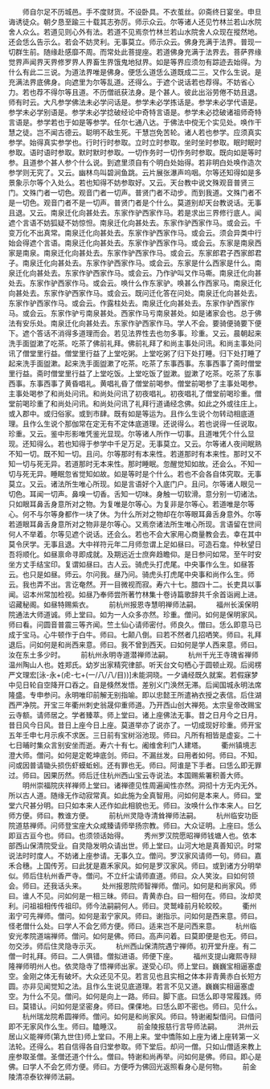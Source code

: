 <!-- { "loadSidebar": true } -->
　　师自尔足不历城邑。手不度财货。不设卧具。不衣茧丝。卯斋终日宴坐。申旦诲诱徒众。朝夕恳至踰三十载其志弥厉。师示众云。尔等诸人还见竹林兰若山水院舍人众么。若道见则心外有法。若道不见焉奈竹林兰若山水院舍人众现在摐然地。还会恁么告示么。若会不妨灵利。无事莫立。师示众云。佛身充满于法界。普现一切群生前。随缘赴感靡不周。而常处此菩提座。若道佛身充满于法界去。菩萨界缘觉界声闻界天界修罗界人界畜生界饿鬼地狱界。如是等界应须勿有踪迹去始得。为什么有此二三说。为道法界唯是佛身。便恁么道恁么道既成二三。又作么生说。是充满法界底佛身。向遮里为尔等乱道。还得么。于遮个说话若也荐得。不妨省心力。若也荐不得尔等且道。不历僧祇获法身。是个甚人。彼此出浴劳倦不妨且退。师有时云。大凡参学佛法未必学问话是。参学未必学拣话是。参学未必学代语是。参学未必学别语是。参学未必学捻破经论中奇特言语是。参学未必捻破诸祖师奇特言语是。参学若也于如是等参学。任尔七通八达。于佛法中傥无个实见处。唤作干慧之徒。岂不闻古德云。聪明不敌生死。干慧岂免苦轮。诸人若也参学。应须真实参学。始得真实参学也。行时行时参取。立时立时参取。坐时坐时参取。眠时眠时参取。语时语时参取。默时默时参取。一切作务时一切作务时参取。既向如是等时参。且道参个甚人参个什么说。到遮里须自有个明白处始得。若非明白处唤作造次参学则无究了。又云。幽林鸟叫碧涧鱼跳。云片展张瀑声呜咽。尔等还知得如是多景象示尔等个入处么。若也知得不妨参取好。又云。天台教中说文殊观音普贤三门。文殊门者一切色。观音门者一切声。普贤门者不动步。而到我道。文殊门者不是一切色。观音门者不是一切声。普贤门者是个什么。莫道别却天台教说话。无事且退。又云。南泉迁化向甚处去。东家作驴西家作马。若是求出三界修行底人。闻遮个言语不妨狐疑不妨惊怛。南泉迁化向甚处去。东家作驴西家作马。或会云。千变万化不出真常。南泉迁化向甚处去。东家作驴西家作马。或会云。须会异类中行始会得遮个言语。南泉迁化向甚处去。东家作驴西家作马。或会云。东家是南泉西家是南泉。南泉迁化向甚处去。东家作驴西家作马。或会云。东家郎君子西家郎君子。南泉迁化向甚处去。东家作驴西家作马。或会云。东家是什么西家是什么。南泉迁化向甚处去。东家作驴西家作马。或会云。乃作驴叫又作马嘶。南泉迁化向甚处去。东家作驴西家作马。或会云。唤什么作东家驴。唤甚么作西家马。南泉迁化向甚处去。东家作驴西家作马。或会云。既问迁化答在问处。南泉迁化向甚处去。东家作驴西家作马。或会云。作露柱处去。南泉迁化向甚处去。东家作驴西家作马。或会云。东家作驴亏南泉甚处。西家作马亏南泉甚处。如是诸家会也。总于佛法有安乐处。南泉迁化向甚处去。东家作驴西家作马。学人不会。要骑便骑要下便下。遮个答话不消得多道理而会。若见法界性去也勿多事。珍重。又云。晨朝起来洗手面盥漱了吃茶。吃茶了佛前礼拜。佛前礼拜了和尚主事处问讯。和尚主事处问讯了僧堂里行益。僧堂里行益了上堂吃粥。上堂吃粥了归下处打睡。归下处打睡了起来洗手面盥漱。起来洗手面盥漱了吃茶。吃茶了东事西事。东事西事了斋时僧堂里行益。斋时僧堂里行益了上堂吃饭。上堂吃饭了盥漱。盥漱了吃茶。吃茶了东事西事。东事西事了黄昏唱礼。黄唱礼昏了僧堂前喝参。僧堂前喝参了主事处喝参。主事处喝参了和尚处问讯。和尚处问讯了初夜唱礼。初夜唱礼了僧堂前喝珍重。僧堂前喝珍重了和尚处问讯。和尚处问讯了礼拜行道诵经念佛。如此之外或往庄上。或入郡中。或归俗家。或到市肆。既有如是等运为。且作么生说个勿转动相底道理。且作么生说个那伽常在定无有不定体底道理。还说得么。若也说得一任说取。珍重。又云。鉴中形影唯凭鉴光显现。尔等诸人所作一切事。且道唯凭个什么显现。还知得么。若也知得于参学中千足万足。无事莫立。又云。尔等诸人夜间眠熟不知一切。既不知一切。且问。尔等那时有本来性。若道那时有本来性。那时又不知一切与死无异。若道那时无本来性。那时睡眠。忽醒觉知如故。还会么。不知一切与死无异。睡眠忽省觉知如故。如是等时是个什么。若也不会各自体究取。无事莫立。又云。诸法所生唯心所现。如是言语好个入底门户。且问。尔等诸人眼见一切色。耳闻一切声。鼻嗅一切香。舌知一切味。身触一切软滑。意分别一切诸法。只如眼耳鼻舌身意所对之物。为复唯是尔等心。为复非是尔等心。若道唯是尔等心。何不与尔等身都作一块了休。为什么所对之物却在尔等眼耳鼻舌身意外。尔等若道眼耳鼻舌身意所对之物非是尔等心。又焉奈诸法所生唯心所现。言语留在世间何人不举着。尔等见遮个说话。还会么。若也不会大家用心商量教会去。幸在其中莫令厌学。无事且退。大中祥符元年二月师忽谓上足如昼曰。可造石龛。仲秋望日吾将顺化。如昼禀命寻即成就。及期远近士庶奔趋瞻仰。是日参问如常。至午时安坐方丈手结宝印。复谓如昼曰。古人云。骑虎头打虎尾。中央事作么生。如昼答云。也只是如昼。师云。尔问我。昼乃问。骑虎头打虎尾中央事和尚作么生。师云。我也弄不出。言讫奄然。开一目微视而寂。寿六十七。腊四十二。长吏具以事闻。诏本州常加检视。如昼乃奉师尝所著竹林集十卷诗篇歌辞共千余首诣阙上进。诏藏秘阁。如昼特赐紫衣。
　　前杭州报恩寺慧明禅师法嗣。
　　福州长溪保明院通法大师道诚。师上堂曰。如为一人众多亦然。珍重。僧问。如何是保明家风。师曰看。问圆音普震三等齐闻。竺土仙心请师密付。师良久。僧曰。恁么即意马已成于宝马。心牛顿作于白牛。师曰。七颠八倒。曰若不然者几招哂笑。师曰。礼拜退后。问如何是和尚西来意。师曰。我不曾到西天。曰如何是学人西来意。师曰。汝在东土多少时。
　　前杭州永明寺道潜禅师法嗣。
　　杭州千光王寺瑰省禅师温州陶山人也。姓郑氏。幼岁出家精究律部。听天台文句栖心于圆顿止观。后阅楞严文理宏[泳-永+(虍-七+(一/八/八/目))]未能洞晓。一夕诵经既久就案。若假寐梦中见日轮自空降开口吞之。自是倏然发悟。差别义门涣然无滞。后闻国城永明法席隆盛。专申参问。永明唯印前解无别指喻。即以忠懿王所遣衲衣授之表信。后住湖西严净院。开宝三年衢州刺史翁晟仰重师道。乃开西山创大禅苑。太宗皇帝改赐宝云寺额。请师居之。学者臻萃。师上堂曰。诸上座佛法无事。昔之日月今之日月。昔日风今日风。昔日上座今日上座。莫道举亦了说亦了。一切成现好珍重。师开宝五年壬申七月示疾不求医。三日前有宝树浴池现。师曰。凡所有相皆是虚妄。二十七日晡时集众言别安坐而逝。寿六十有七。阇维舍利门人建塔。
　　衢州镇境志澄大师。僧问。如何是定乾坤底剑。师曰。不漏丝发。曰用者如何。师曰。不知。问或因普请锄头损伤虾蟆蚯蚓。还有罪也无。师曰。阿谁是下手者。曰恁么即无罪过。师曰。因果历然。师后迁住杭州西山宝云寺说法。本国赐紫署积善大师。
　　明州崇福院庆祥禅师上堂曰。诸禅德见性周遍闻性亦然。洞彻十方无内无外。所以古人道。随缘无作动寂常真。如此施为全真智用。问如何是本来人。师曰。堂堂六尺甚分明。曰只如本来人还作如此相貌也无。师曰。汝唤什么作本来人。曰乞师方便。师曰。教谁方便。
　　前杭州灵隐寺清耸禅师法嗣。
　　杭州临安功臣院道慈禅师。问师登宝座大众咸臻请师举扬宗教。师曰。大众证明。上座曰。恁么即亘古亘今也。师曰。也须领话始得。
　　秀州罗汉院愿昭禅师钱塘人也。依本部西山保清院受业。自灵隐发明众请出世。师上堂曰。山河大地是真善知识。时常说法时时度人。不妨诸上座参请。无事久立。僧问。罗汉家风请师一句。师曰。嘉禾合穗。上国传芳。曰此犹是嘉禾家风。如何是罗汉家风。师曰。或到诸方分明举似。师后住杭州香严寺。僧问。不立纤尘请师直道。师曰。众人笑汝。曰如何领会。师曰。还我话头来。
　　处州报恩院师智禅师。僧问。如何是和尚家风。师曰。谁人不见。问如何是一相三昧。师曰。青黄赤白。曰一相何在。师曰。汝却灵利。问祖祖相传传祖印。师今法嗣嗣何人。师曰。灵鹫峰前月轮皎皎。
　　衢州瀔宁可先禅师。僧问。如何是瀔宁家风。师曰。谢指示。问如何是西来意。师曰。怪老僧什么处。曰学人不会乞师方便。师曰。适来岂不是问西来意。
　　杭州临安光孝院道端禅师。僧问。如何是佛。师曰。高声问着。曰莫即便是也无。师曰。勿交涉。师后住灵隐寺示灭。
　　杭州西山保清院遇宁禅师。初开堂升座。有二僧一时礼拜。师曰。二人俱错。僧拟进语。师便下座。
　　福州支提山雍熙寺辩隆禅师明州人也。依灵隐寺了悟禅师出家。遂受心印。师上堂曰。巍巍宝相逼塞虚空。金刚之体无有破坏。大众还见不见。若言见也且实相之体本非青黄赤白长短方圆。亦非见闻觉知之法。且作么生说见底道理。若言不见又道。巍巍实相逼塞虚空。为什么不见。僧问。如何是向上一路。师曰。脚下底。曰恁么即寻常履践。师曰。莫错认。问如何是坚密身。师曰。倮倮地。曰恁么即不密也。师曰。见什么。
　　杭州瑞龙院希圆禅师。僧问。如何是和尚家风。师曰。特谢阇梨借问。曰借问即不无家风作么生。师曰。瞌睡汉。
　　前金陵报慈行言导师法嗣。
　　洪州云居山义能禅师(第九世住)师上堂曰。不用上来。堂中憍陈如上座为诸上座转第一义法轮。还得么。若自信得各自归堂参取。师下堂后。却问一僧。只如山僧适来教上座参取圣僧。圣僧还道个什么。僧曰。特谢和尚再举。问如何是佛。师曰。即心是佛。曰学人不会乞师方便。师曰。方便呼为佛回光返照看身心是何物。
　　前金陵清凉泰钦禅师法嗣。
